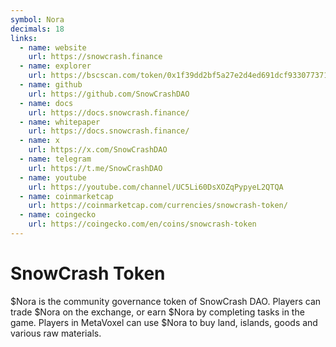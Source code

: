 ```yaml
---
symbol: Nora
decimals: 18
links:
  - name: website
    url: https://snowcrash.finance
  - name: explorer
    url: https://bscscan.com/token/0x1f39dd2bf5a27e2d4ed691dcf933077371777cb0
  - name: github
    url: https://github.com/SnowCrashDAO
  - name: docs
    url: https://docs.snowcrash.finance/
  - name: whitepaper
    url: https://docs.snowcrash.finance/
  - name: x
    url: https://x.com/SnowCrashDAO
  - name: telegram
    url: https://t.me/SnowCrashDAO
  - name: youtube
    url: https://youtube.com/channel/UC5Li60DsXOZqPypyeL2QTQA
  - name: coinmarketcap
    url: https://coinmarketcap.com/currencies/snowcrash-token/
  - name: coingecko
    url: https://coingecko.com/en/coins/snowcrash-token
---
```


# SnowCrash Token

$Nora is the community governance token of SnowCrash DAO. Players can trade $Nora on the exchange, or earn $Nora by completing tasks in the game. Players in MetaVoxel can use $Nora to buy land, islands, goods and various raw materials.
